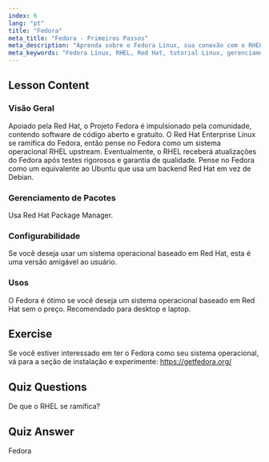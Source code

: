 ```yaml
---
index: 6
lang: "pt"
title: "Fedora"
meta_title: "Fedora - Primeiros Passos"
meta_description: "Aprenda sobre o Fedora Linux, sua conexão com o RHEL e o gerenciamento de pacotes. Descubra por que o Fedora é um ótimo sistema operacional gratuito baseado em Red Hat para iniciantes e desktops."
meta_keywords: "Fedora Linux, RHEL, Red Hat, tutorial Linux, gerenciamento de pacotes, Linux para iniciantes, guia Linux, sistema operacional gratuito"
---
```


## Lesson Content

### Visão Geral

Apoiado pela Red Hat, o Projeto Fedora é impulsionado pela comunidade, contendo software de código aberto e gratuito. O Red Hat Enterprise Linux se ramifica do Fedora, então pense no Fedora como um sistema operacional RHEL upstream. Eventualmente, o RHEL receberá atualizações do Fedora após testes rigorosos e garantia de qualidade. Pense no Fedora como um equivalente ao Ubuntu que usa um backend Red Hat em vez de Debian.

### Gerenciamento de Pacotes

Usa Red Hat Package Manager.

### Configurabilidade

Se você deseja usar um sistema operacional baseado em Red Hat, esta é uma versão amigável ao usuário.

### Usos

O Fedora é ótimo se você deseja um sistema operacional baseado em Red Hat sem o preço. Recomendado para desktop e laptop.

## Exercise

Se você estiver interessado em ter o Fedora como seu sistema operacional, vá para a seção de instalação e experimente: <https://getfedora.org/>

## Quiz Questions

De que o RHEL se ramifica?

## Quiz Answer

Fedora
